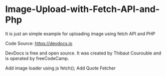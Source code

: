 # Image-Upload-with-Fetch-API-and-Php
It is just an simple example for uploading image using fetch API and PHP

Code Source:
https://devdocs.io

DevDocs is free and open source. It was created by Thibaut Courouble and is operated by freeCodeCamp.

Add image loader using js fetch();
Add Quote Fetcher
